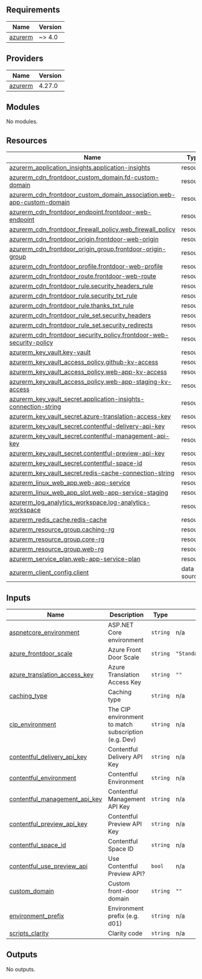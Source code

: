 <!-- BEGIN_TF_DOCS -->
## Requirements

| Name | Version |
|------|---------|
| <a name="requirement_azurerm"></a> [azurerm](#requirement\_azurerm) | ~> 4.0 |

## Providers

| Name | Version |
|------|---------|
| <a name="provider_azurerm"></a> [azurerm](#provider\_azurerm) | 4.27.0 |

## Modules

No modules.

## Resources

| Name | Type |
|------|------|
| [azurerm_application_insights.application-insights](https://registry.terraform.io/providers/hashicorp/azurerm/latest/docs/resources/application_insights) | resource |
| [azurerm_cdn_frontdoor_custom_domain.fd-custom-domain](https://registry.terraform.io/providers/hashicorp/azurerm/latest/docs/resources/cdn_frontdoor_custom_domain) | resource |
| [azurerm_cdn_frontdoor_custom_domain_association.web-app-custom-domain](https://registry.terraform.io/providers/hashicorp/azurerm/latest/docs/resources/cdn_frontdoor_custom_domain_association) | resource |
| [azurerm_cdn_frontdoor_endpoint.frontdoor-web-endpoint](https://registry.terraform.io/providers/hashicorp/azurerm/latest/docs/resources/cdn_frontdoor_endpoint) | resource |
| [azurerm_cdn_frontdoor_firewall_policy.web_firewall_policy](https://registry.terraform.io/providers/hashicorp/azurerm/latest/docs/resources/cdn_frontdoor_firewall_policy) | resource |
| [azurerm_cdn_frontdoor_origin.frontdoor-web-origin](https://registry.terraform.io/providers/hashicorp/azurerm/latest/docs/resources/cdn_frontdoor_origin) | resource |
| [azurerm_cdn_frontdoor_origin_group.frontdoor-origin-group](https://registry.terraform.io/providers/hashicorp/azurerm/latest/docs/resources/cdn_frontdoor_origin_group) | resource |
| [azurerm_cdn_frontdoor_profile.frontdoor-web-profile](https://registry.terraform.io/providers/hashicorp/azurerm/latest/docs/resources/cdn_frontdoor_profile) | resource |
| [azurerm_cdn_frontdoor_route.frontdoor-web-route](https://registry.terraform.io/providers/hashicorp/azurerm/latest/docs/resources/cdn_frontdoor_route) | resource |
| [azurerm_cdn_frontdoor_rule.security_headers_rule](https://registry.terraform.io/providers/hashicorp/azurerm/latest/docs/resources/cdn_frontdoor_rule) | resource |
| [azurerm_cdn_frontdoor_rule.security_txt_rule](https://registry.terraform.io/providers/hashicorp/azurerm/latest/docs/resources/cdn_frontdoor_rule) | resource |
| [azurerm_cdn_frontdoor_rule.thanks_txt_rule](https://registry.terraform.io/providers/hashicorp/azurerm/latest/docs/resources/cdn_frontdoor_rule) | resource |
| [azurerm_cdn_frontdoor_rule_set.security_headers](https://registry.terraform.io/providers/hashicorp/azurerm/latest/docs/resources/cdn_frontdoor_rule_set) | resource |
| [azurerm_cdn_frontdoor_rule_set.security_redirects](https://registry.terraform.io/providers/hashicorp/azurerm/latest/docs/resources/cdn_frontdoor_rule_set) | resource |
| [azurerm_cdn_frontdoor_security_policy.frontdoor-web-security-policy](https://registry.terraform.io/providers/hashicorp/azurerm/latest/docs/resources/cdn_frontdoor_security_policy) | resource |
| [azurerm_key_vault.key-vault](https://registry.terraform.io/providers/hashicorp/azurerm/latest/docs/resources/key_vault) | resource |
| [azurerm_key_vault_access_policy.github-kv-access](https://registry.terraform.io/providers/hashicorp/azurerm/latest/docs/resources/key_vault_access_policy) | resource |
| [azurerm_key_vault_access_policy.web-app-kv-access](https://registry.terraform.io/providers/hashicorp/azurerm/latest/docs/resources/key_vault_access_policy) | resource |
| [azurerm_key_vault_access_policy.web-app-staging-kv-access](https://registry.terraform.io/providers/hashicorp/azurerm/latest/docs/resources/key_vault_access_policy) | resource |
| [azurerm_key_vault_secret.application-insights-connection-string](https://registry.terraform.io/providers/hashicorp/azurerm/latest/docs/resources/key_vault_secret) | resource |
| [azurerm_key_vault_secret.azure-translation-access-key](https://registry.terraform.io/providers/hashicorp/azurerm/latest/docs/resources/key_vault_secret) | resource |
| [azurerm_key_vault_secret.contentful-delivery-api-key](https://registry.terraform.io/providers/hashicorp/azurerm/latest/docs/resources/key_vault_secret) | resource |
| [azurerm_key_vault_secret.contentful-management-api-key](https://registry.terraform.io/providers/hashicorp/azurerm/latest/docs/resources/key_vault_secret) | resource |
| [azurerm_key_vault_secret.contentful-preview-api-key](https://registry.terraform.io/providers/hashicorp/azurerm/latest/docs/resources/key_vault_secret) | resource |
| [azurerm_key_vault_secret.contentful-space-id](https://registry.terraform.io/providers/hashicorp/azurerm/latest/docs/resources/key_vault_secret) | resource |
| [azurerm_key_vault_secret.redis-cache-connection-string](https://registry.terraform.io/providers/hashicorp/azurerm/latest/docs/resources/key_vault_secret) | resource |
| [azurerm_linux_web_app.web-app-service](https://registry.terraform.io/providers/hashicorp/azurerm/latest/docs/resources/linux_web_app) | resource |
| [azurerm_linux_web_app_slot.web-app-service-staging](https://registry.terraform.io/providers/hashicorp/azurerm/latest/docs/resources/linux_web_app_slot) | resource |
| [azurerm_log_analytics_workspace.log-analytics-workspace](https://registry.terraform.io/providers/hashicorp/azurerm/latest/docs/resources/log_analytics_workspace) | resource |
| [azurerm_redis_cache.redis-cache](https://registry.terraform.io/providers/hashicorp/azurerm/latest/docs/resources/redis_cache) | resource |
| [azurerm_resource_group.caching-rg](https://registry.terraform.io/providers/hashicorp/azurerm/latest/docs/resources/resource_group) | resource |
| [azurerm_resource_group.core-rg](https://registry.terraform.io/providers/hashicorp/azurerm/latest/docs/resources/resource_group) | resource |
| [azurerm_resource_group.web-rg](https://registry.terraform.io/providers/hashicorp/azurerm/latest/docs/resources/resource_group) | resource |
| [azurerm_service_plan.web-app-service-plan](https://registry.terraform.io/providers/hashicorp/azurerm/latest/docs/resources/service_plan) | resource |
| [azurerm_client_config.client](https://registry.terraform.io/providers/hashicorp/azurerm/latest/docs/data-sources/client_config) | data source |

## Inputs

| Name | Description | Type | Default | Required |
|------|-------------|------|---------|:--------:|
| <a name="input_aspnetcore_environment"></a> [aspnetcore\_environment](#input\_aspnetcore\_environment) | ASP.NET Core environment | `string` | n/a | yes |
| <a name="input_azure_frontdoor_scale"></a> [azure\_frontdoor\_scale](#input\_azure\_frontdoor\_scale) | Azure Front Door Scale | `string` | `"Standard_AzureFrontDoor"` | no |
| <a name="input_azure_translation_access_key"></a> [azure\_translation\_access\_key](#input\_azure\_translation\_access\_key) | Azure Translation Access Key | `string` | `""` | no |
| <a name="input_caching_type"></a> [caching\_type](#input\_caching\_type) | Caching type | `string` | n/a | yes |
| <a name="input_cip_environment"></a> [cip\_environment](#input\_cip\_environment) | The CIP environment to match subscription (e.g. Dev) | `string` | n/a | yes |
| <a name="input_contentful_delivery_api_key"></a> [contentful\_delivery\_api\_key](#input\_contentful\_delivery\_api\_key) | Contentful Delivery API Key | `string` | n/a | yes |
| <a name="input_contentful_environment"></a> [contentful\_environment](#input\_contentful\_environment) | Contentful Environment | `string` | n/a | yes |
| <a name="input_contentful_management_api_key"></a> [contentful\_management\_api\_key](#input\_contentful\_management\_api\_key) | Contentful Management API Key | `string` | n/a | yes |
| <a name="input_contentful_preview_api_key"></a> [contentful\_preview\_api\_key](#input\_contentful\_preview\_api\_key) | Contentful Preview API Key | `string` | n/a | yes |
| <a name="input_contentful_space_id"></a> [contentful\_space\_id](#input\_contentful\_space\_id) | Contentful Space ID | `string` | n/a | yes |
| <a name="input_contentful_use_preview_api"></a> [contentful\_use\_preview\_api](#input\_contentful\_use\_preview\_api) | Use Contentful Preview API? | `bool` | n/a | yes |
| <a name="input_custom_domain"></a> [custom\_domain](#input\_custom\_domain) | Custom front-door domain | `string` | `""` | no |
| <a name="input_environment_prefix"></a> [environment\_prefix](#input\_environment\_prefix) | Environment prefix (e.g. d01) | `string` | n/a | yes |
| <a name="input_scripts_clarity"></a> [scripts\_clarity](#input\_scripts\_clarity) | Clarity code | `string` | n/a | yes |

## Outputs

No outputs.
<!-- END_TF_DOCS -->